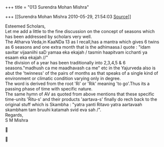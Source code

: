 +++
title = "013 Surendra Mohan Mishra"

+++
[[Surendra Mohan Mishra	2010-05-29, 21:54:03 [Source](https://groups.google.com/g/bvparishat/c/ljMnwvNFLvs)]]



Esteemed Scholars,  
Let me add a little to the fine discussion on the concept of seasons which has been addressed by scholars very well.  
The Atharva Veda,in KaaNDa 13 as I recall,has a mantra which gives 6 twins as 6 seasons and one extra month that is the adhimaasa.I quote : "idam savitar vijaaniihi saD yamaa eka ekajah / tasmin haapitvam icchanti ya esaam eka ekajah //"  
The division of a year has been traditionally into 2,3,4,5 & 6 seasons."madhush ca me maadhavash ca me" etc in the Yajurveda also is abut the 'twinness' of the pairs of months as that speaks of a single kind of environment or climatic condition varying only in degree.  
The word is derived from the root 'Ri' or 'Rik' meaning 'to go'.Thus its a passing phase of time with specific nature.  
The same hymn of AV as quoted from above mentions that these specific time-units 'Ritu-s' and their products 'aartava-s' finally do rech back to the original stuff which is Skambha : "yatra yanti Ritavo yatra aartavaah skambham tam bruuhi katamah svid eva sah /".  
Regards,  
S M Mishra





